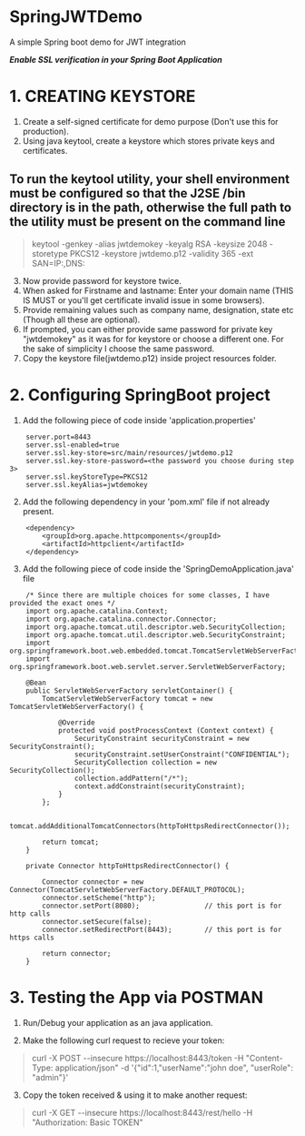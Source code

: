 # SpringJWTDemo
A simple Spring boot demo for JWT integration

***Enable SSL verification in your Spring Boot Application***
# 1. CREATING KEYSTORE
1) Create a self-signed certificate for demo purpose (Don't use this for production).
2) Using java keytool, create a keystore which stores private keys and certificates.

## To run the keytool utility, your shell environment must be configured so that the J2SE /bin directory is in the path, otherwise the full path to the utility must be present on the command line ##
> keytool -genkey -alias jwtdemokey -keyalg RSA -keysize 2048 -storetype PKCS12 -keystore jwtdemo.p12 -validity 365 -ext SAN=IP:<machine ip where this project runs>,DNS:<machine hostname such as localhost>

3) Now provide password for keystore twice.
4) When asked for Firstname and lastname: Enter your domain name (THIS IS MUST or you'll get certificate invalid issue in some browsers).
5) Provide remaining values such as company name, designation, state etc (Though all these are optional).
6) If prompted, you can either provide same password for private key "jwtdemokey" as it was for for keystore or choose a different one. For the sake of simplicity I choose the same password.
7) Copy the keystore file(jwtdemo.p12) inside project resources folder.


# 2. Configuring SpringBoot project
1) Add the following piece of code inside 'application.properties'
```
    server.port=8443
    server.ssl-enabled=true
    server.ssl.key-store=src/main/resources/jwtdemo.p12
    server.ssl.key-store-password=<the password you choose during step 3>
    server.ssl.keyStoreType=PKCS12
    server.ssl.keyAlias=jwtdemokey
```

2) Add the following dependency in your 'pom.xml' file if not already present.
```
    <dependency>
        <groupId>org.apache.httpcomponents</groupId>
        <artifactId>httpclient</artifactId>
    </dependency>
```

3) Add the following piece of code inside the 'SpringDemoApplication.java' file
```
    /* Since there are multiple choices for some classes, I have provided the exact ones */
    import org.apache.catalina.Context;
    import org.apache.catalina.connector.Connector;
    import org.apache.tomcat.util.descriptor.web.SecurityCollection;
    import org.apache.tomcat.util.descriptor.web.SecurityConstraint;
    import org.springframework.boot.web.embedded.tomcat.TomcatServletWebServerFactory;
    import org.springframework.boot.web.servlet.server.ServletWebServerFactory;

    @Bean
	public ServletWebServerFactory servletContainer() {
		TomcatServletWebServerFactory tomcat = new TomcatServletWebServerFactory() {
			
			@Override
			protected void postProcessContext (Context context) {
				SecurityConstraint securityConstraint = new SecurityConstraint();
				securityConstraint.setUserConstraint("CONFIDENTIAL");
				SecurityCollection collection = new SecurityCollection();
				collection.addPattern("/*");
				context.addConstraint(securityConstraint);
			}
		};
		
		tomcat.addAdditionalTomcatConnectors(httpToHttpsRedirectConnector());
		
		return tomcat;
	}

	private Connector httpToHttpsRedirectConnector() {
		
		Connector connector = new Connector(TomcatServletWebServerFactory.DEFAULT_PROTOCOL);
		connector.setScheme("http");
		connector.setPort(8080);                // this port is for http calls
		connector.setSecure(false);
		connector.setRedirectPort(8443);        // this port is for https calls
		
		return connector;
	}
```

# 3. Testing the App via POSTMAN
1) Run/Debug your application as an java application.

2) Make the following curl request to recieve your token:
> curl -X POST --insecure https://localhost:8443/token -H "Content-Type: application/json" -d '{"id":1,"userName":"john doe", "userRole": "admin"}'

3) Copy the token received & using it to make another request:
> curl -X GET --insecure https://localhost:8443/rest/hello -H "Authorization: Basic TOKEN"
